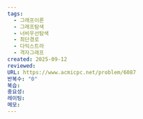 ```yaml
---
tags:
  - 그래프이론
  - 그래프탐색
  - 너비우선탐색
  - 최단경로
  - 다익스트라
  - 격자그래프
created: 2025-09-12
reviewed:
URL: https://www.acmicpc.net/problem/6087
반복수: "0"
복습:
중요성:
레이팅:
메모:
---
```

